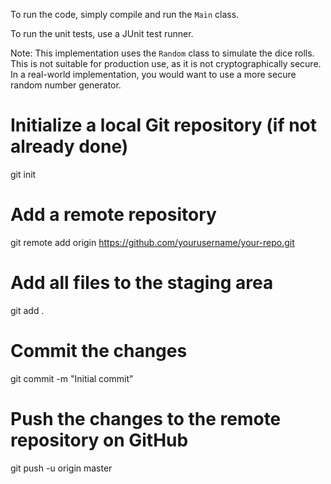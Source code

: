 To run the code, simply compile and run the `Main` class.

To run the unit tests, use a JUnit test runner.

Note: This implementation uses the `Random` class to simulate the dice rolls. This is not suitable for production use, as it is not cryptographically secure. In a real-world implementation, you would want to use a more secure random number generator.


# Initialize a local Git repository (if not already done)
git init

# Add a remote repository
git remote add origin https://github.com/yourusername/your-repo.git

# Add all files to the staging area
git add .

# Commit the changes
git commit -m "Initial commit"

# Push the changes to the remote repository on GitHub
git push -u origin master
